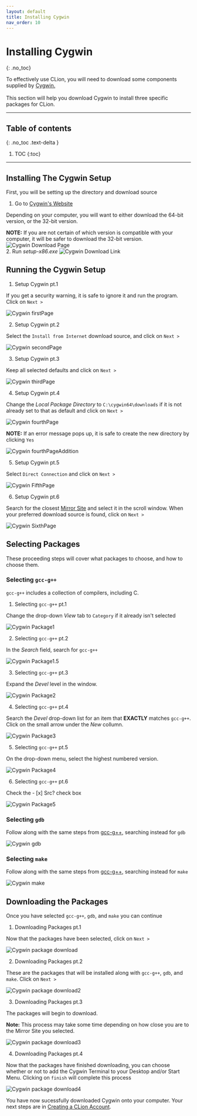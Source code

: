 ```yaml
---
layout: default
title: Installing Cygwin
nav_order: 10
---
```


# Installing Cygwin
{: .no_toc}

To effectively use CLion, you will need to download some components supplied by [Cygwin.](https://www.cygwin.com/)
<br/><br/>
This section will help you download Cygwin to install three specific packages for CLion.

<hr>

## Table of contents
{: .no_toc .text-delta }

1. TOC
{:toc}

---

## Installing The Cygwin Setup


First, you will be setting up the directory and download source 
1. Go to [Cygwin's Website](https://cygwin.com/install.html)

  Depending on your computer, you will want to either download the 64-bit version, or the 32-bit version. 
  
  **NOTE:** If you are not certain of which version is compatible with your computer, it will be safer to download the 32-bit version.
  ![Cygwin Download Page](https://cdn.discordapp.com/attachments/498622698050813962/695756069078564934/unknown.png "Download")
<br/>
2. Run _setup-x86.exe_
  ![Cygwin Download Link](https://cdn.discordapp.com/attachments/498622698050813962/695036150854713416/unknown.png "Download2")



## Running the Cygwin Setup
1. Setup Cygwin pt.1

  If you get a security warning, it is safe to ignore it and run the program. Click on ``Next >``

  ![Cygwin firstPage](https://cdn.discordapp.com/attachments/694977588405469265/694983080238252053/unknown.png "Setup 1")
  <br/>

2. Setup Cygwin pt.2


  Select the ``Install from Internet`` download source, and click on ``Next >`` 

  ![Cygwin secondPage](https://cdn.discordapp.com/attachments/498622698050813962/695036893087137902/unknown.png "Setup 2")
  <br/>

3. Setup Cygwin pt.3


  Keep all selected defaults and click on ``Next >``

  ![Cygwin thirdPage](https://cdn.discordapp.com/attachments/694977588405469265/694983315295305878/unknown.png "Setup 3")
  <br/>

4. Setup Cygwin pt.4


  Change the _Local Package Directory_ to ``C:\cygwin64\downloads`` if it is not already set to that as default and click on ``Next >``

  ![Cygwin fourthPage](https://cdn.discordapp.com/attachments/694977588405469265/694984033549156403/unknown.png "Setup 4")
  <br/>

  **NOTE:** If an error message pops up, it is safe to create the new directory by clicking ``Yes``

  ![Cygwin fourthPageAddition](https://cdn.discordapp.com/attachments/694977588405469265/694984075378819083/unknown.png "Setup 4.5")
  <br/>

5. Setup Cygwin pt.5


  Select ``Direct Connection`` and click on ``Next >``

  ![Cygwin FifthPage](https://cdn.discordapp.com/attachments/694977588405469265/694984235353768079/unknown.png "Setup 5")
  <br/>

6. Setup Cygwin pt.6


  Search for the closest [Mirror Site](https://cygwin.com/mirrors.html) and select it in the scroll window. When your preferred download source is found, click on ``Next >``


  ![Cygwin SixthPage](https://cdn.discordapp.com/attachments/694977588405469265/694984840172404806/unknown.png "Setup 6")
  <br/>


## Selecting Packages
These proceeding steps will cover what packages to choose, and how to choose them.
### Selecting ``gcc-g++``
``gcc-g++`` includes a collection of compilers, including C.
1. Selecting ``gcc-g++`` pt.1

  Change the drop-down _View_ tab to ``Category`` if it already isn't selected

  ![Cygwin Package1](https://cdn.discordapp.com/attachments/694977588405469265/696111097790595113/category.png "Package 1")
  <br/>

2. Selecting ``gcc-g++`` pt.2


  In the _Search_ field, search for ``gcc-g++``

  ![Cygwin Package1.5](https://cdn.discordapp.com/attachments/498622698050813962/695042959472590908/unknown.png "Package 1.5")
  <br/>

3. Selecting ``gcc-g++`` pt.3


  Expand the _Devel_ level in the window.

  ![Cygwin Package2](https://cdn.discordapp.com/attachments/498622698050813962/695039874658467940/unknown.png "Package 2")
  <br/>


4. Selecting ``gcc-g++`` pt.4


  Search the _Devel_ drop-down list for an item that **EXACTLY** matches ``gcc-g++``. Click on the small arrow under the _New_ collumn.

  ![Cygwin Package3](https://cdn.discordapp.com/attachments/498622698050813962/695040472485330984/unknown.png "Package 3")
  <br/>

5. Selecting ``gcc-g++`` pt.5


  On the drop-down menu, select the highest numbered version.

  ![Cygwin Package4](https://cdn.discordapp.com/attachments/498622698050813962/695041017744851014/unknown.png "Package 4")


6. Selecting ``gcc-g++`` pt.6


  Check the - [x] Src? check box

  ![Cygwin Package5](https://cdn.discordapp.com/attachments/498622698050813962/695041637331501126/unknown.png "Package 5")


### Selecting ``gdb``
Follow along with the same steps from [gcc-g++](https://go-maun.github.io/Keegan-Lawrance-User-Documentation/docs/Cygwin-Setup/#selecting-gcc-g), searching instead for ``gdb``

![Cygwin gdb](https://cdn.discordapp.com/attachments/498622698050813962/695043794910838894/unknown.png "gdb 1")
<br/>


### Selecting ``make``
Follow along with the same steps from [gcc-g++](https://go-maun.github.io/Keegan-Lawrance-User-Documentation/docs/Cygwin-Setup/#selecting-gcc-g), searching instead for ``make``

![Cygwin make](https://cdn.discordapp.com/attachments/498622698050813962/695044666927743026/unknown.png "make")
<br/>



## Downloading the Packages
Once you have selected ``gcc-g++``, ``gdb``, and ``make`` you can continue

1. Downloading Packages pt.1


  Now that the packages have been selected, click on ``Next >``

  ![Cygwin package download](https://cdn.discordapp.com/attachments/498622698050813962/695045219090956368/unknown.png "package download")
<br/>


2. Downloading Packages pt.2


  These are the packages that will be installed along with ``gcc-g++``, ``gdb``, and ``make``. Click on ``Next >``

  ![Cygwin package download2](https://cdn.discordapp.com/attachments/694977588405469265/694987045621202995/unknown.png "package download 2")
<br/>

3. Downloading Packages pt.3

  The packages will begin to download. 

  **Note:** This process may take some time depending on how close you are to the Mirror Site you selected.

  ![Cygwin package download3](https://cdn.discordapp.com/attachments/694977588405469265/694987084036833341/unknown.png "package download 3")
<br/>


4. Downloading Packages pt.4


  Now that the packages have finished downloading, you can choose whether or not to add the Cygwin Terminal to your Desktop and/or Start Menu. Clicking on ``finish`` will complete this process

  ![Cygwin package download4](https://cdn.discordapp.com/attachments/694977588405469265/694987469409615952/unknown.png "package download 4")
<br/>

You have now sucessfully downloaded Cygwin onto your computer. Your next steps are in [Creating a CLion Account](https://go-maun.github.io/Keegan-Lawrance-User-Documentation/docs/JetBrains-Account-Setup/).
